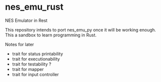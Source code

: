 # nes_emu_rust
NES Emulator in Rest

This repository intends to port nes_emu_py once it will be working enough.
This a sandbox to learn programming in Rust.

Notes for later
- trait for status printability
- trait for executionability
- trait for testability ?
- trait for mapper
- trait for input controller
